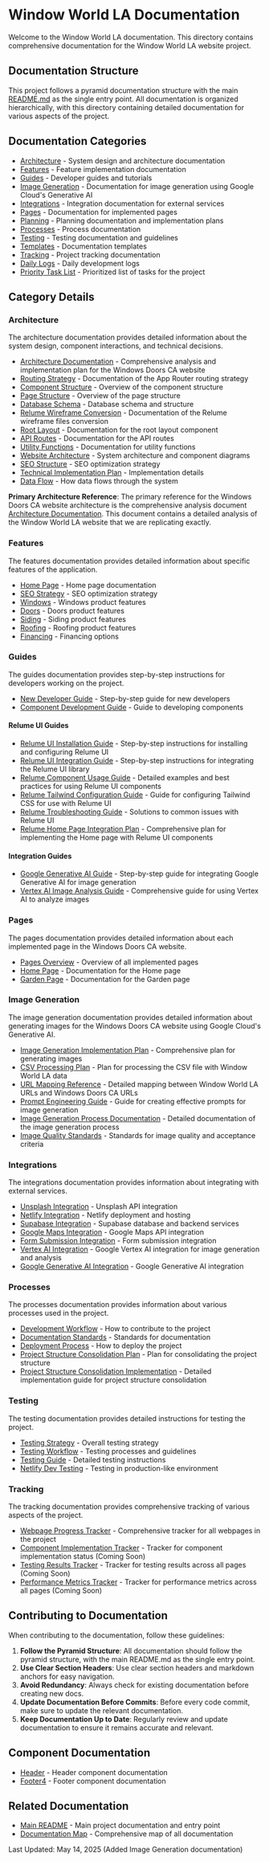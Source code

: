 # Window World LA Documentation

Welcome to the Window World LA documentation. This directory contains comprehensive documentation for the Window World LA website project.

## Documentation Structure

This project follows a pyramid documentation structure with the main [README.md](../README.md) as the single entry point. All documentation is organized hierarchically, with this directory containing detailed documentation for various aspects of the project.

## Documentation Categories

- [Architecture](./architecture/index.md) - System design and architecture documentation
- [Features](./features/index.md) - Feature implementation documentation
- [Guides](./guides/index.md) - Developer guides and tutorials
- [Image Generation](./Image%20generation/index.md) - Documentation for image generation using Google Cloud's Generative AI
- [Integrations](./integrations/index.md) - Integration documentation for external services
- [Pages](./pages/index.md) - Documentation for implemented pages
- [Planning](./planning/index.md) - Planning documentation and implementation plans
- [Processes](./processes/index.md) - Process documentation
- [Testing](./testing/index.md) - Testing documentation and guidelines
- [Templates](./templates/documentation-template.md) - Documentation templates
- [Tracking](./tracking/index.md) - Project tracking documentation
- [Daily Logs](./daily-logs/index.md) - Daily development logs
- [Priority Task List](./priority-list.md) - Prioritized list of tasks for the project

## Category Details

### Architecture

The architecture documentation provides detailed information about the system design, component interactions, and technical decisions.

- [Architecture Documentation](./architecture/architecture-documentation.md) - Comprehensive analysis and implementation plan for the Windows Doors CA website
- [Routing Strategy](./architecture/routing-strategy.md) - Documentation of the App Router routing strategy
- [Component Structure](./architecture/component-structure.md) - Overview of the component structure
- [Page Structure](./architecture/page-structure.md) - Overview of the page structure
- [Database Schema](./architecture/database-schema.md) - Database schema and structure
- [Relume Wireframe Conversion](./architecture/relume-wireframe-conversion.md) - Documentation of the Relume wireframe files conversion
- [Root Layout](./architecture/root-layout.md) - Documentation for the root layout component
- [API Routes](./architecture/api-routes.md) - Documentation for the API routes
- [Utility Functions](./architecture/utility-functions.md) - Documentation for utility functions
- [Website Architecture](./architecture/website-architecture.md) - System architecture and component diagrams
- [SEO Structure](./architecture/seo-structure.md) - SEO optimization strategy
- [Technical Implementation Plan](./architecture/technical-implementation-plan.md) - Implementation details
- [Data Flow](./architecture/data-flow.md) - How data flows through the system

**Primary Architecture Reference**: The primary reference for the Windows Doors CA website architecture is the comprehensive analysis document [Architecture Documentation](./architecture/architecture-documentation.md). This document contains a detailed analysis of the Window World LA website that we are replicating exactly.

### Features

The features documentation provides detailed information about specific features of the application.

- [Home Page](./features/home-page.md) - Home page documentation
- [SEO Strategy](./features/seo-strategy.md) - SEO optimization strategy
- [Windows](./features/windows.md) - Windows product features
- [Doors](./features/doors.md) - Doors product features
- [Siding](./features/siding.md) - Siding product features
- [Roofing](./features/roofing.md) - Roofing product features
- [Financing](./features/financing.md) - Financing options

### Guides

The guides documentation provides step-by-step instructions for developers working on the project.

- [New Developer Guide](./guides/new-developer-guide.md) - Step-by-step guide for new developers
- [Component Development Guide](./guides/component-development-guide.md) - Guide to developing components

#### Relume UI Guides

- [Relume UI Installation Guide](./guides/relume-ui-installation-guide.md) - Step-by-step instructions for installing and configuring Relume UI
- [Relume UI Integration Guide](./guides/relume-ui-integration-guide.md) - Step-by-step instructions for integrating the Relume UI library
- [Relume Component Usage Guide](./guides/relume-component-usage-guide.md) - Detailed examples and best practices for using Relume UI components
- [Relume Tailwind Configuration Guide](./guides/relume-tailwind-configuration-guide.md) - Guide for configuring Tailwind CSS for use with Relume UI
- [Relume Troubleshooting Guide](./guides/relume-troubleshooting-guide.md) - Solutions to common issues with Relume UI
- [Relume Home Page Integration Plan](./guides/relume-home-page-integration-plan.md) - Comprehensive plan for implementing the Home page with Relume UI components

#### Integration Guides

- [Google Generative AI Guide](./guides/google-generative-ai-guide.md) - Step-by-step guide for integrating Google Generative AI for image generation
- [Vertex AI Image Analysis Guide](./guides/vertex-ai-image-analysis-guide.md) - Comprehensive guide for using Vertex AI to analyze images

### Pages

The pages documentation provides detailed information about each implemented page in the Windows Doors CA website.

- [Pages Overview](./pages/index.md) - Overview of all implemented pages
- [Home Page](./pages/home/home-page-documentation.md) - Documentation for the Home page
- [Garden Page](./pages/garden/garden-page-documentation.md) - Documentation for the Garden page

### Image Generation

The image generation documentation provides detailed information about generating images for the Windows Doors CA website using Google Cloud's Generative AI.

- [Image Generation Implementation Plan](./Image%20generation/image-generation-implementation-plan.md) - Comprehensive plan for generating images
- [CSV Processing Plan](./Image%20generation/csv-processing-plan.md) - Plan for processing the CSV file with Window World LA data
- [URL Mapping Reference](./Image%20generation/url-mapping-reference.md) - Detailed mapping between Window World LA URLs and Windows Doors CA URLs
- [Prompt Engineering Guide](./Image%20generation/prompt-engineering-guide.md) - Guide for creating effective prompts for image generation
- [Image Generation Process Documentation](./Image%20generation/image-generation-process.md) - Detailed documentation of the image generation process
- [Image Quality Standards](./Image%20generation/image-quality-standards.md) - Standards for image quality and acceptance criteria

### Integrations

The integrations documentation provides information about integrating with external services.

- [Unsplash Integration](./integrations/unsplash.md) - Unsplash API integration
- [Netlify Integration](./integrations/netlify.md) - Netlify deployment and hosting
- [Supabase Integration](./integrations/supabase.md) - Supabase database and backend services
- [Google Maps Integration](./integrations/google-maps.md) - Google Maps API integration
- [Form Submission Integration](./integrations/form-submission.md) - Form submission integration
- [Vertex AI Integration](./integrations/vertex-ai.md) - Google Vertex AI integration for image generation and analysis
- [Google Generative AI Integration](./integrations/google-generative-ai.md) - Google Generative AI integration

### Processes

The processes documentation provides information about various processes used in the project.

- [Development Workflow](./processes/development-workflow.md) - How to contribute to the project
- [Documentation Standards](./processes/documentation-standards.md) - Standards for documentation
- [Deployment Process](./processes/deployment-process.md) - How to deploy the project
- [Project Structure Consolidation Plan](./processes/project-structure-consolidation-plan.md) - Plan for consolidating the project structure
- [Project Structure Consolidation Implementation](./processes/project-structure-consolidation-implementation.md) - Detailed implementation guide for project structure consolidation

### Testing

The testing documentation provides detailed instructions for testing the project.

- [Testing Strategy](./testing/testing-strategy.md) - Overall testing strategy
- [Testing Workflow](./testing/workflow.md) - Testing processes and guidelines
- [Testing Guide](./testing/guide.md) - Detailed testing instructions
- [Netlify Dev Testing](./testing/netlify-dev.md) - Testing in production-like environment

### Tracking

The tracking documentation provides comprehensive tracking of various aspects of the project.

- [Webpage Progress Tracker](./tracking/webpage-progress-tracker.md) - Comprehensive tracker for all webpages in the project
- [Component Implementation Tracker](./tracking/component-implementation-tracker.md) - Tracker for component implementation status (Coming Soon)
- [Testing Results Tracker](./tracking/testing-results-tracker.md) - Tracker for testing results across all pages (Coming Soon)
- [Performance Metrics Tracker](./tracking/performance-metrics-tracker.md) - Tracker for performance metrics across all pages (Coming Soon)

## Contributing to Documentation

When contributing to the documentation, follow these guidelines:

1. **Follow the Pyramid Structure**: All documentation should follow the pyramid structure, with the main README.md as the single entry point.
2. **Use Clear Section Headers**: Use clear section headers and markdown anchors for easy navigation.
3. **Avoid Redundancy**: Always check for existing documentation before creating new docs.
4. **Update Documentation Before Commits**: Before every code commit, make sure to update the relevant documentation.
5. **Keep Documentation Up to Date**: Regularly review and update documentation to ensure it remains accurate and relevant.

## Component Documentation

- [Header](./components/header.md) - Header component documentation
- [Footer4](./components/footer4.md) - Footer component documentation

## Related Documentation

- [Main README](../README.md) - Main project documentation and entry point
- [Documentation Map](./documentation-map.md) - Comprehensive map of all documentation

Last Updated: May 14, 2025 (Added Image Generation documentation)
